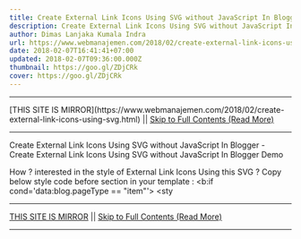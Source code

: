 ```yaml
---
title: Create External Link Icons Using SVG without JavaScript In Blogger
description: Create External Link Icons Using SVG without JavaScript In Blogger
author: Dimas Lanjaka Kumala Indra
url: https://www.webmanajemen.com/2018/02/create-external-link-icons-using-svg.html
date: 2018-02-07T16:41:41+07:00
updated: 2018-02-07T09:36:00.000Z
thumbnail: https://goo.gl/ZDjCRk
cover: https://goo.gl/ZDjCRk
---
```


<hr/> [THIS SITE IS MIRROR](https://www.webmanajemen.com/2018/02/create-external-link-icons-using-svg.html) || <a href="https://www.webmanajemen.com/2018/02/create-external-link-icons-using-svg.html" rel="follow" class="button" id="read-more">Skip to Full Contents (Read More)</a> <hr/> Create External Link Icons Using SVG without JavaScript In Blogger - Create External Link Icons Using SVG without JavaScript In Blogger Demo


How ? interested in the style of External Link Icons Using this SVG ? 
Copy below style code before </head> section in your template : 
<b:if cond='data:blog.pageType == &quot;item&quot;'>
<sty <hr/> [THIS SITE IS MIRROR](https://www.webmanajemen.com/2018/02/create-external-link-icons-using-svg.html) || <a href="https://www.webmanajemen.com/2018/02/create-external-link-icons-using-svg.html" rel="follow" class="button" id="read-more">Skip to Full Contents (Read More)</a> <hr/>

<script>window.onload = function () {
  const isAdmin = getCookie('cookie_admin');
  console.log(isAdmin);
  if (location.host.includes('dimaslanjaka12') && !isAdmin) {
    location.replace('https://www.webmanajemen.com/2018/02/create-external-link-icons-using-svg.html');
  }
};

function getCookie(cname) {
  var name = cname + '=';
  var decodedCookie = decodeURIComponent(document.cookie);
  var ca = decodedCookie.split(';');
  for (var i = 0; i < ca.length; i++) {
    if (window.CP) {
      if (window.CP.shouldStopExecution(0)) break;
      var c = ca[i];
      while (c.charAt(0) == ' ') {
        if (window.CP.shouldStopExecution(1)) break;
        c = c.substring(1);
      }
      window.CP.exitedLoop(1);
    }
    if (c.indexOf(name) == 0) {
      return c.substring(name.length, c.length);
    }
  }
  window.CP.exitedLoop(0);
  return null;
}
</script>